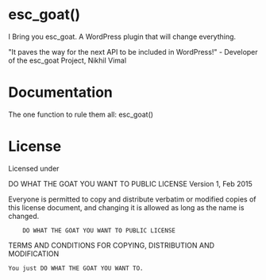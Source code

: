 # esc_goat()

I Bring you esc_goat. A WordPress plugin that will change everything.

"It paves the way for the next API to be included in WordPress!" - Developer of the esc_goat Project, Nikhil Vimal

# Documentation 

The one function to rule them all: esc_goat()

# License 

Licensed under 

DO WHAT THE GOAT YOU WANT TO PUBLIC LICENSE Version 1, Feb 2015

Everyone is permitted to copy and distribute verbatim or modified copies of this license document, and changing it is allowed as long as the name is changed.

        DO WHAT THE GOAT YOU WANT TO PUBLIC LICENSE 

TERMS AND CONDITIONS FOR COPYING, DISTRIBUTION AND MODIFICATION

    You just DO WHAT THE GOAT YOU WANT TO.
